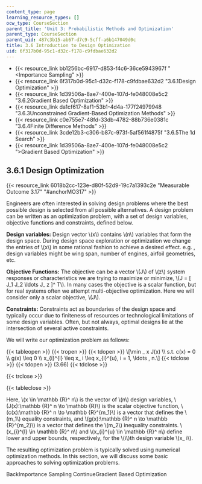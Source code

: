 ```yaml
---
content_type: page
learning_resource_types: []
ocw_type: CourseSection
parent_title: 'Unit 3: Probabilistic Methods and Optimization'
parent_type: CourseSection
parent_uid: 487c3b15-ab67-d7c9-5cff-a6b147049d0c
title: 3.6 Introduction to Design Optimization
uid: 6f317b0d-95c1-d32c-f178-c9fdbae632d2
---
```


*   {{< resource_link bb1256bc-6917-d853-f4c6-36ce5943967f "\<Importance Sampling" >}}
*   {{< resource_link 6f317b0d-95c1-d32c-f178-c9fdbae632d2 "3.6.1Design Optimization" >}}
*   {{< resource_link 1d39506a-8ae7-400e-107d-fe048008e5c2 "3.6.2Gradient Based Optimization" >}}
*   {{< resource_link da1cf617-8af1-53b1-4d4a-177f24979948 "3.6.3Unconstrained Gradient-Based Optimization Methods" >}}
*   {{< resource_link c0e755e7-48fd-33db-4782-88b736e0381c "3.6.4Finite Difference Methods" >}}
*   {{< resource_link 3cde12b3-c306-b87c-973f-5af561f4875f "3.6.5The 1d Search" >}}
*   {{< resource_link 1d39506a-8ae7-400e-107d-fe048008e5c2 "\>Gradient Based Optimization" >}}

3.6.1 Design Optimization
-------------------------

{{< resource_link 6018b2cc-123e-d80f-52d9-19c7a1393c2e "Measurable Outcome 3.17" "#anchorMO317" >}}

Engineers are often interested in solving design problems where the best possible design is selected from all possible alternatives. A design problem can be written as an optimization problem, with a set of design variables, objective functions and constraints, defined below.

**Design variables:** Design vector \\(x\\) contains \\(n\\) variables that form the design space. During design space exploration or optimization we change the entries of \\(x\\) in some rational fashion to achieve a desired effect. e.g. , design variables might be wing span, number of engines, airfoil geometries, etc.

**Objective Functions:** The objective can be a vector \\(J\\) of \\(z\\) system responses or characteristics we are trying to maximize or minimize, \\(J = \[ J\_1 J\_2 \\ldots J\_ z \]^ T\\). In many cases the objective is a scalar function, but for real systems often we attempt multi-objective optimization. Here we will consider only a scalar objective, \\(J\\).

**Constraints:** Constraints act as boundaries of the design space and typically occur due to finiteness of resources or technological limitations of some design variables. Often, but not always, optimal designs lie at the intersection of several active constraints.

We will write our optimization problem as follows:

{{< tableopen >}}
{{< tropen >}}
{{< tdopen >}}
\\\[\\min \_ x J(x) \\\\ s.t. c(x) = 0 \\\\ g(x) \\leq 0 \\\\ x\_{i}^{l} \\leq x\_ i \\leq x\_{i}^{u}, i = 1, \\ldots , n.\\\]
{{< tdclose >}}
{{< tdopen >}}
(3.66)
{{< tdclose >}}

{{< trclose >}}

{{< tableclose >}}

Here, \\(x \\in \\mathbb {R}^ n\\) is the vector of \\(n\\) design variables, \\(J(x):\\mathbb {R}^ n \\to \\mathbb {R}\\) is the scalar objective function, \\(c(x):\\mathbb {R}^ n \\to \\mathbb {R}^{m\_1}\\) is a vector that defines the \\(m\_1\\) equality constraints, and \\(g(x):\\mathbb {R}^ n \\to \\mathbb {R}^{m\_2}\\) is a vector that defines the \\(m\_2\\) inequality constraints. \\(x\_{i}^{l} \\in \\mathbb {R}^ n\\) and \\(x\_{i}^{u} \\in \\mathbb {R}^ n\\) define lower and upper bounds, respectively, for the \\(i\\)th design variable \\(x\_ i\\).

The resulting optimization problem is typically solved using numerical optimization methods. In this section, we will discuss some basic approaches to solving optimization problems.

BackImportance Sampling ContinueGradient Based Optimization
